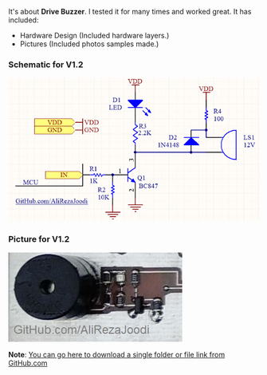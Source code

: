 It's about **Drive Buzzer**. I tested it for many times and worked great. It has included:

- Hardware Design (Included hardware layers.)
- Pictures (Included photos samples made.)

### Schematic for V1.2
![This is an image](https://github.com/AliRezaJoodi/Electronic-Modules/blob/main/Drive%20Buzzer/Hardware%20Design/V1.2.png?raw=true)

### Picture for V1.2
![This is an image](https://github.com/AliRezaJoodi/Electronic-Modules/blob/main/Drive%20Buzzer/Pictures/V1.2.jpg?raw=true)

**Note**: [You can go here to download a single folder or file link from GitHub.com](https://minhaskamal.github.io/DownGit/#/home)
